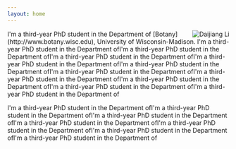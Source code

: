```yaml
---
layout: home
---
```

<p><img src="http://i.imgur.com/HKoiQ.jpg " title="Daijiang Li" align="right" />
I'm a third-year PhD student in the Department of
[Botany](http://www.botany.wisc.edu), University of Wisconsin-Madison. I'm a third-year PhD student in the Department ofI'm a third-year PhD student in the Department ofI'm a third-year PhD student in the Department ofI'm a third-year PhD student in the Department ofI'm a third-year PhD student in the Department ofI'm a third-year PhD student in the Department ofI'm a third-year PhD student in the Department ofI'm a third-year PhD student in the Department ofI'm a third-year PhD student in the Department ofI'm a third-year PhD student in the Department of

I'm a third-year PhD student in the Department ofI'm a third-year PhD student in the Department ofI'm a third-year PhD student in the Department ofI'm a third-year PhD student in the Department ofI'm a third-year PhD student in the Department ofI'm a third-year PhD student in the Department ofI'm a third-year PhD student in the Department of
